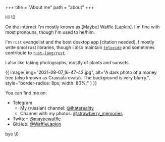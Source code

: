 +++
title = "About me"
path = "about"
+++

Hi \0

On the internet I'm mostly known as \[Maybe\] Waffle \[Lapkin\]. 
I'm fine with most pronouns, though I'm used to he/him. 

I'm `rust` evangelist and the best desktop app \[citation needed\]. 
I mostly write smol rust libraries, though I also maintain [`teloxide`] and sometimes contribute to [`rust-lang/rust`].

[`rust-lang/rust`]: https://github.com/rust-lang/rust
[`teloxide`]: https://github.com/teloxide

I also like taking photographs, mostly of plants and sunsets.

{{ 
  image(
      img="2021-08-07_16-47-42.jpg", 
      alt="A dark photo of a money tree (also kmown as Crassula ovata). The background is very blurry.", 
      style="border-radius: 8px; width: 80%;"
  )
}}

You can find me on:

- Telegram
  - My (russian) channel: [@ihatereality]
  - Channel with my photos: [@strawberry_memories]
- Twitter: [@maybewaffle]
- GitHub: [@WaffleLapkin]

[@ihatereality]: https://t.me/ihatereality
[@strawberry_memories]: https://t.me/strawberry_memories
[@maybewaffle]: https://twitter.com/maybewaffle
[@WaffleLapkin]: https://github.com/WaffleLapkin

bye \0
